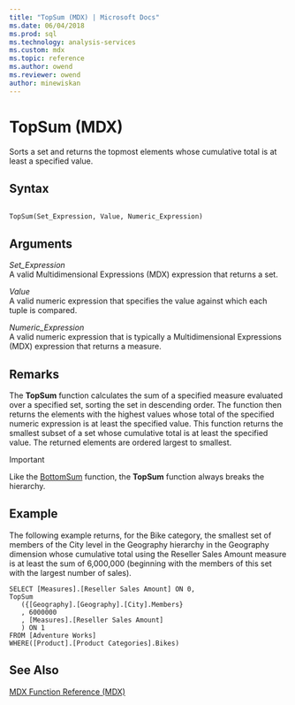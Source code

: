 ```yaml
---
title: "TopSum (MDX) | Microsoft Docs"
ms.date: 06/04/2018
ms.prod: sql
ms.technology: analysis-services
ms.custom: mdx
ms.topic: reference
ms.author: owend
ms.reviewer: owend
author: minewiskan
---
```

# TopSum (MDX)


  Sorts a set and returns the topmost elements whose cumulative total is at least a specified value.  
  
## Syntax  
  
```  
  
TopSum(Set_Expression, Value, Numeric_Expression)   
```  
  
## Arguments  
 *Set_Expression*  
 A valid Multidimensional Expressions (MDX) expression that returns a set.  
  
 *Value*  
 A valid numeric expression that specifies the value against which each tuple is compared.  
  
 *Numeric_Expression*  
 A valid numeric expression that is typically a Multidimensional Expressions (MDX) expression that returns a measure.  
  
## Remarks  
 The **TopSum** function calculates the sum of a specified measure evaluated over a specified set, sorting the set in descending order. The function then returns the elements with the highest values whose total of the specified numeric expression is at least the specified value. This function returns the smallest subset of a set whose cumulative total is at least the specified value. The returned elements are ordered largest to smallest.  
  
> [!IMPORTANT]  
>  Like the [BottomSum](../mdx/bottomsum-mdx.md) function, the **TopSum** function always breaks the hierarchy.  
  
## Example  
 The following example returns, for the Bike category, the smallest set of members of the City level in the Geography hierarchy in the Geography dimension whose cumulative total using the Reseller Sales Amount measure is at least the sum of 6,000,000 (beginning with the members of this set with the largest number of sales).  
  
```  
SELECT [Measures].[Reseller Sales Amount] ON 0,  
TopSum  
   ({[Geography].[Geography].[City].Members}  
   , 6000000  
   , [Measures].[Reseller Sales Amount]  
   ) ON 1  
FROM [Adventure Works]  
WHERE([Product].[Product Categories].Bikes)  
```  
  
## See Also  
 [MDX Function Reference &#40;MDX&#41;](../mdx/mdx-function-reference-mdx.md)  
  
  
